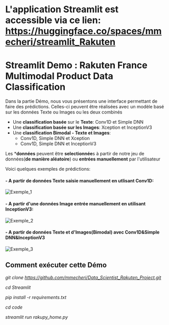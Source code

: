 
# L'application Streamlit est accessible via ce lien: https://huggingface.co/spaces/mmecheri/streamlit_Rakuten


# Streamlit Demo : Rakuten France Multimodal Product Data Classification
Dans la partie Démo, nous vous présentons une interface permettant de faire des prédictions. Celles-ci peuvent être réalisées avec un modèle basé sur les données Texte ou Images ou les deux combinés

- Une **classification basée** sur le **Texte**: Conv1D et Simple DNN
- Une **classification basée sur les Images**: Xception et InceptionV3
- Une **classification Bimodal - Texte et Images**:
  - Conv1D, Simple DNN et Xception
  - Conv1D, Simple DNN et InceptionV3
  
Les ***données** peuvent être **selectionnée**s à partir de notre jeu de données(**de manière aléatoire**) ou **entrées manuellement** par l'utilisateur

Voici quelques exemples de prédictions:

#### - A partir de données Texte saisie manuellement en utlisant Conv1D: 
![Exemple_1](https://user-images.githubusercontent.com/88212289/201482989-6387b7a0-7e10-4be0-b141-671657c8eeb5.PNG)


#### - A partir d'une données Image entrée manuellement en utilisant InceptionV3:
![Exemple_2](https://user-images.githubusercontent.com/88212289/201482993-a912f1f9-dcde-4b7f-9114-634e24f5050f.PNG)


#### - A partir de données Texte et d'Images(Bimodal) avec Conv1D&Simple DNN&InceptionV3
![Exemple_3](https://user-images.githubusercontent.com/88212289/201483002-23c24943-e9e0-4412-841d-5d88b2546bb6.PNG)


## Comment exécuter cette Démo

*git clone https://github.com/mmecheri/Data_Scientist_Rakuten_Project.git* 

*cd Streamlit*

*pip install -r requirements.txt*

*cd code*

*streamlit run rakupy_home.py*
